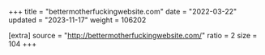+++
title = "bettermotherfuckingwebsite.com"
date = "2022-03-22"
updated = "2023-11-17"
weight = 106202

[extra]
source = "http://bettermotherfuckingwebsite.com/"
ratio = 2
size = 104
+++
